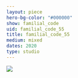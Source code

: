 ```yaml
---
layout: piece
hero-bg-color: "#000000"
show: familial_code
uid: familial_code_55
title: familial_code_55
medium: mixed
dates: 2020
type: studio
---
```


<img src="{{site.baseurl}}img/{{page.type}}/{{page.show}}/{{page.uid}}.jpg" class="piece-photo"/>

